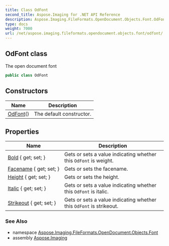 ```yaml
---
title: Class OdFont
second_title: Aspose.Imaging for .NET API Reference
description: Aspose.Imaging.FileFormats.OpenDocument.Objects.Font.OdFont class. The open document font
type: docs
weight: 7000
url: /net/aspose.imaging.fileformats.opendocument.objects.font/odfont/
---
```

## OdFont class

The open document font

```csharp
public class OdFont
```

## Constructors

| Name | Description |
| --- | --- |
| [OdFont](odfont/)() | The default constructor. |

## Properties

| Name | Description |
| --- | --- |
| [Bold](../../aspose.imaging.fileformats.opendocument.objects.font/odfont/bold/) { get; set; } | Gets or sets a value indicating whether this `OdFont` is weight. |
| [Facename](../../aspose.imaging.fileformats.opendocument.objects.font/odfont/facename/) { get; set; } | Gets or sets the facename. |
| [Height](../../aspose.imaging.fileformats.opendocument.objects.font/odfont/height/) { get; set; } | Gets or sets the height. |
| [Italic](../../aspose.imaging.fileformats.opendocument.objects.font/odfont/italic/) { get; set; } | Gets or sets a value indicating whether this `OdFont` is italic. |
| [Strikeout](../../aspose.imaging.fileformats.opendocument.objects.font/odfont/strikeout/) { get; set; } | Gets or sets a value indicating whether this `OdFont` is strikeout. |

### See Also

* namespace [Aspose.Imaging.FileFormats.OpenDocument.Objects.Font](../../aspose.imaging.fileformats.opendocument.objects.font/)
* assembly [Aspose.Imaging](../../)



